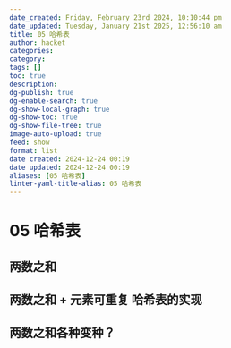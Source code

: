 ```yaml
---
date_created: Friday, February 23rd 2024, 10:10:44 pm
date_updated: Tuesday, January 21st 2025, 12:56:10 am
title: 05 哈希表
author: hacket
categories: 
category: 
tags: []
toc: true
description: 
dg-publish: true
dg-enable-search: true
dg-show-local-graph: true
dg-show-toc: true
dg-show-file-tree: true
image-auto-upload: true
feed: show
format: list
date created: 2024-12-24 00:19
date updated: 2024-12-24 00:19
aliases: [05 哈希表]
linter-yaml-title-alias: 05 哈希表
---
```


# 05 哈希表

## 两数之和

## 两数之和 + 元素可重复 哈希表的实现

## 两数之和各种变种？
